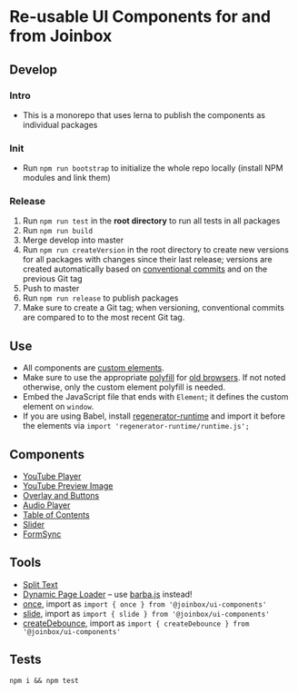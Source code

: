 # Re-usable UI Components for and from Joinbox

## Develop

### Intro
- This is a monorepo that uses lerna to publish the components as individual packages

### Init
- Run `npm run bootstrap` to initialize the whole repo locally (install NPM modules and link them)

### Release
1. Run `npm run test` in the **root directory** to run all tests in all packages
1. Run `npm run build`
1. Merge develop into master
1. Run `npm run createVersion` in the root directory to create new versions for all packages with
changes since their last release; versions are created automatically based on 
[conventional commits](https://www.conventionalcommits.org/en/v1.0.0/) and on the previous Git tag
1. Push to master
1. Run `npm run release` to publish packages
1. Make sure to create a Git tag; when versioning, conventional commits are compared to to the
most recent Git tag.



## Use
- All components are [custom elements](https://developer.mozilla.org/en-US/docs/Web/Web_Components/Using_custom_elements). 
- Make sure to use the appropriate [polyfill](https://github.com/webcomponents/polyfills/tree/master/packages/custom-elements)
for [old browsers](https://caniuse.com/custom-elementsv1). If not noted otherwise, only the custom
element polyfill is needed.
- Embed the JavaScript file that ends with `Element`; it defines the custom element on `window`.
- If you are using Babel, install [regenerator-runtime](https://www.npmjs.com/package/regenerator-runtime)
and import it before the elements via `import 'regenerator-runtime/runtime.js';`

## Components
- [YouTube Player](./packages/YouTubePlayer/README.md)
- [YouTube Preview Image](./packages/YouTubePreviewImage/README.md)
- [Overlay and Buttons](./packages/Overlay/README.md)
- [Audio Player](./packages/Media/README.md)
- [Table of Contents](./packages/TableOfContents/README.md)
- [Slider](./packages/Slider/README.md)
- [FormSync](./packages/FormSync/README.md)


## Tools
- [Split Text](./packages/splitText/README.md)
- [Dynamic Page Loader](./DynamicPageLoader/README.md) – use [barba.js](https://barba.js.org/) instead!
- [once](./src/shared/once.mjs), import as `import { once } from '@joinbox/ui-components'`
- [slide](./packages/slide/README.md), import as `import { slide } from '@joinbox/ui-components'`
- [createDebounce](./src/shared/createDebounce.mjs), import as `import { createDebounce } from '@joinbox/ui-components'`

## Tests
`npm i && npm test`
